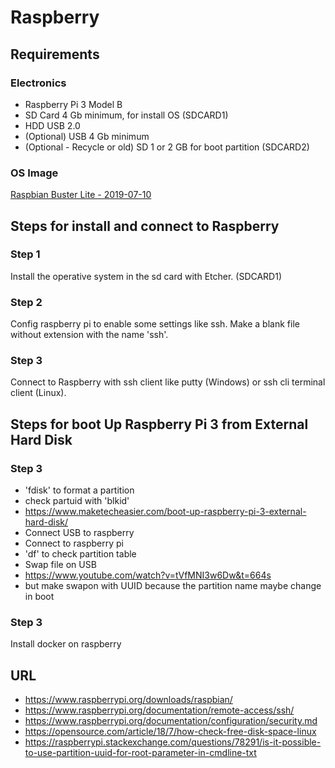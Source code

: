 # Raspberry
## Requirements
### Electronics
- Raspberry Pi 3 Model B
- SD Card 4 Gb minimum, for install OS (SDCARD1) 
- HDD USB 2.0
- (Optional) USB 4 Gb minimum
- (Optional - Recycle or old) SD 1 or 2 GB for boot partition (SDCARD2) 
### OS Image
[Raspbian Buster Lite -  2019-07-10](https://downloads.raspberrypi.org/raspbian_lite_latest)

## Steps for install and connect to Raspberry
### Step 1
Install the operative system in the sd card with Etcher. (SDCARD1)
### Step 2
Config raspberry pi to enable some settings like ssh. Make a blank file without extension with the name 'ssh'.
### Step 3
Connect to Raspberry with ssh client like putty (Windows) or ssh cli terminal client (Linux).

## Steps for boot Up Raspberry Pi 3 from External Hard Disk

### Step 3
- 'fdisk' to format a partition
- check partuid with 'blkid'
- https://www.maketecheasier.com/boot-up-raspberry-pi-3-external-hard-disk/
- Connect USB to raspberry
- Connect to raspberry pi
- 'df' to check partition table
- Swap file on USB
- https://www.youtube.com/watch?v=tVfMNI3w6Dw&t=664s
- but make swapon with UUID because the partition name maybe change in boot
### 

### Step 3
Install docker on raspberry


## URL
- https://www.raspberrypi.org/downloads/raspbian/
- https://www.raspberrypi.org/documentation/remote-access/ssh/ 
- https://www.raspberrypi.org/documentation/configuration/security.md
- https://opensource.com/article/18/7/how-check-free-disk-space-linux
- https://raspberrypi.stackexchange.com/questions/78291/is-it-possible-to-use-partition-uuid-for-root-parameter-in-cmdline-txt


